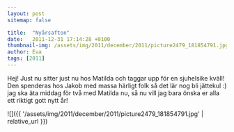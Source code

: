 ```yaml
---
layout: post
sitemap: false

title:  "Nyårsafton"
date:   2011-12-31 17:14:28 +0100
thumbnail-img: /assets/img/2011/december/2011/picture2479_181854791.jpg
author: Eva
tags: [2011]
---
```


Hej! Just nu sitter just nu hos Matilda och taggar upp för en sjuhelsike kväll! Den spenderas hos Jakob med massa härligt folk så det lär nog bli jättekul :) jag ska äta middag för två med Matilda nu, så nu vill jag bara önska er alla ett riktigt gott nytt år!

![]({{ '/assets/img/2011/december/2011/picture2479_181854791.jpg'  | relative_url }})

